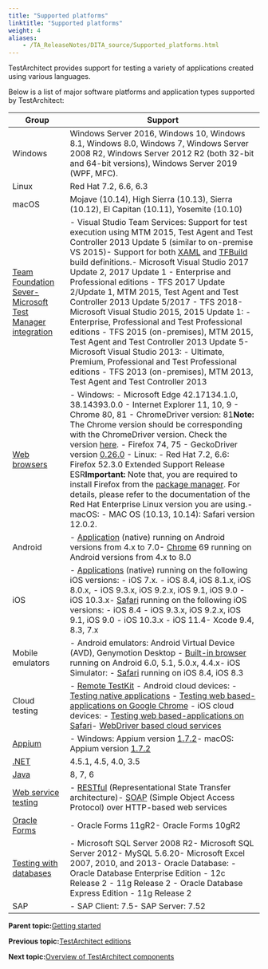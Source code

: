 ```yaml
--- 
title: "Supported platforms"
linktitle: "Supported platforms"
weight: 4
aliases: 
    - /TA_ReleaseNotes/DITA_source/Supported_platforms.html
---
```


TestArchitect provides support for testing a variety of applications created using various languages.

Below is a list of major software platforms and application types supported by TestArchitect:

|Group|Support|
|-----|-------|
|Windows|Windows Server 2016, Windows 10, Windows 8.1, Windows 8.0, Windows 7, Windows Server 2008 R2, Windows Server 2012 R2 \(both 32-bit and 64-bit versions\), Windows Server 2019 \(WPF, MFC\).|
|Linux|Red Hat 7.2, 6.6, 6.3|
|macOS|Mojave \(10.14\), High Sierra \(10.13\), Sierra \(10.12\), El Capitan \(10.11\), Yosemite \(10.10\)|
|[Team Foundation Sever-Microsoft Test Manager integration](/TA_Help/Topics/ug_MTM_supported_platforms.html)|-   Visual Studio Team Services: Support for test execution using MTM 2015, Test Agent and Test Controller 2013 Update 5 \(similar to on-premise VS 2015\)-   Support for both [XAML](/TA_Help/Topics/MTM_create_build_definition.html) and [TFBuild](/TA_Help/Topics/ug_MTM_specify_build_steps.html) build definitions.-   Microsoft Visual Studio 2017 Update 2, 2017 Update 1    -   Enterprise and Professional editions    -   TFS 2017 Update 2/Update 1, MTM 2015, Test Agent and Test Controller 2013 Update 5/2017    -   TFS 2018-   Microsoft Visual Studio 2015, 2015 Update 1:    -   Enterprise, Professional and Test Professional editions    -   TFS 2015 \(on-premises\), MTM 2015, Test Agent and Test Controller 2013 Update 5-   Microsoft Visual Studio 2013:    -   Ultimate, Premium, Professional and Test Professional editions    -   TFS 2013 \(on-premises\), MTM 2013, Test Agent and Test Controller 2013|
|[Web browsers](/TA_Automation/Topics/Web_automation.html)|-   Windows:    -   Microsoft Edge 42.17134.1.0, 38.14393.0.0    -   Internet Explorer 11, 10, 9    -   Chrome 80, 81        -   ChromeDriver version: 81**Note:** The Chrome version should be corresponding with the ChromeDriver version. Check the version [here](https://chromedriver.chromium.org/downloads).    -   Firefox 74, 75        -   GeckoDriver version [0.26.0](https://github.com/mozilla/geckodriver/releases) -   Linux:    -   Red Hat 7.2, 6.6: Firefox 52.3.0 Extended Support Release ESR**Important:** Note that, you are required to install Firefox from the [package manager](https://support.mozilla.org/en-US/kb/install-firefox-linux). For details, please refer to the documentation of the Red Hat Enterprise Linux version you are using.-   macOS:    -   MAC OS \(10.13, 10.14\): Safari version 12.0.2.|
|Android|-   [Application](/Android/Topics/Android_Automation_begin.html) \(native\) running on Android versions from 4.x to 7.0-   [Chrome](/TA_Automation/Topics/aut_app_testing_mobile_web_Android.html) 69 running on Android versions from 4.x to 8.0|
|iOS|-   [Applications](/iOS/Topics/iOS_automation_def.html) \(native\) running on the following iOS versions:    -   iOS 7.x.    -   iOS 8.4, iOS 8.1.x, iOS 8.0.x,    -   iOS 9.3.x, iOS 9.2.x, iOS 9.1, iOS 9.0    -   iOS 10.3.x-   [Safari](/TA_Automation/Topics/aut_app_testing_mobile_web_Safari.html) running on the following iOS versions:    -   iOS 8.4    -   iOS 9.3.x, iOS 9.2.x, iOS 9.1, iOS 9.0    -   iOS 10.3.x    -   iOS 11.4-   Xcode 9.4, 8.3, 7.x|
|Mobile emulators|-   Android emulators: Android Virtual Device \(AVD\), Genymotion Desktop    -   [Built-in browser](/TA_Automation/Topics/aut_app_testing_mobile_web_Android_emulators.html) running on Android 6.0, 5.1, 5.0.x, 4.4.x-   iOS Simulator:    -   [Safari](/TA_Automation/Topics/aut_app_testing_mobile_web_iOS_simulator.html) running on iOS 8.4, iOS 8.3|
|Cloud testing|-   [Remote TestKit](/TA_Automation/Topics/aut_app_cloud_testing_RTK.html)    -   Android cloud devices:        -   [Testing native applications](/TA_Automation/Topics/aut_app_cloud_testing_RTK_native_apps.html)        -   [Testing web based-applications on Google Chrome](/TA_Automation/Topics/aut_app_cloud_testing_RTK_Chrome.html)    -   iOS cloud devices:        -   [Testing web based-applications on Safari](/TA_Automation/Topics/aut_app_testing_RTK_Safari.html)-   [WebDriver based cloud services](/TA_Automation/Topics/aut_appium.html)|
|[Appium](/TA_Automation/Topics/aut_appium.html)|-   Windows: Appium version [1.7.2](https://github.com/appium/appium/releases/)-   macOS: Appium version [1.7.2](https://github.com/appium/appium/releases/)|
|[.NET](/TA_Automation/Topics/aut_app_testing_NET_apps.html)|4.5.1, 4.5, 4.0, 3.5|
|[Java](/TA_Automation/Topics/aut_app_testing_Java_apps.html)|8, 7, 6|
|[Web service testing](/TA_Automation/Topics/aut_testing_web_service.html)|-   [RESTful](http://docs.oracle.com/javaee/6/tutorial/doc/gijqy.html) \(Representational State Transfer architecture\)-   [SOAP](https://www.w3schools.com/xml/xml_soap.asp) \(Simple Object Access Protocol\) over HTTP-based web services|
|[Oracle Forms](/TA_Automation/Topics/aut_app_testing_Oracle_Forms_overview.html)|-   Oracle Forms 11gR2-   Oracle Forms 10gR2|
|[Testing with databases](/TA_Automation/Topics/aut_app_testing_Database_apps.html)|-   Microsoft SQL Server 2008 R2-   Microsoft SQL Server 2012-   MySQL 5.6.20-   Microsoft Excel 2007, 2010, and 2013-   Oracle Database:    -   Oracle Database Enterprise Edition        -   12c Release 2        -   11g Release 2    -   Oracle Database Express Edition        -   11g Release 2|
|SAP|-   SAP Client: 7.5-   SAP Server: 7.52|

**Parent topic:**[Getting started](/TA_Help/Topics/Getting_started.html)

**Previous topic:**[TestArchitect editions](/TA_ReleaseNotes/DITA_source/TA_Editions_features.html)

**Next topic:**[Overview of TestArchitect components](/TA_InstallationGuide/DITA_source/Topics/inst_TA_components.html)

